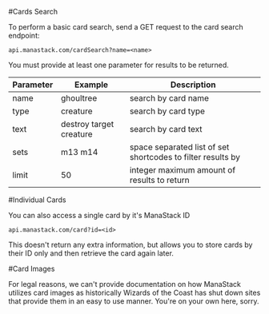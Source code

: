 #Cards Search

To perform a basic card search, send a GET request to the card search endpoint: 

`api.manastack.com/cardSearch?name=<name>`

You must provide at least one parameter for results to be returned.


 | Parameter | Example | Description |
 |-----------|---------|-------------|
 | name | ghoultree | search by card name |
 | type | creature | search by card type |
 | text | destroy target creature | search by card text |
 | sets | m13 m14 | space separated list of set shortcodes to filter results by |
 | limit | 50 | integer maximum amount of results to return |


#Individual Cards

You can also access a single card by it's ManaStack ID

`api.manastack.com/card?id=<id>`

This doesn't return any extra information, but allows you to store cards by their ID only and then retrieve the card again later.


#Card Images

For legal reasons, we can't provide documentation on how ManaStack utilizes card images as historically Wizards of the Coast has shut down sites that provide them in an easy to use manner. You're on your own here, sorry. 


